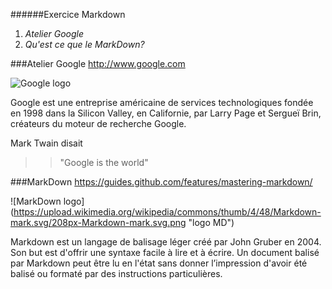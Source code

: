 ######Exercice Markdown

1. *Atelier Google*
2. *Qu'est ce que le MarkDown?*


###Atelier Google
<http://www.google.com>

![Google logo](https://www.google.fr/images/srpr/logo11w.png "google logo")

Google est une entreprise américaine de services technologiques fondée en 1998 dans la Silicon Valley, en Californie, par Larry Page et Sergueï Brin, créateurs du moteur de recherche Google.

Mark Twain disait
>> "Google is the world"

###MarkDown
<https://guides.github.com/features/mastering-markdown/>

![MarkDown logo] (https://upload.wikimedia.org/wikipedia/commons/thumb/4/48/Markdown-mark.svg/208px-Markdown-mark.svg.png "logo MD")

Markdown est un langage de balisage léger créé par John Gruber en 2004. Son but est d'offrir une syntaxe facile à lire et à écrire. Un document balisé par Markdown peut être lu en l'état sans donner l’impression d'avoir été balisé ou formaté par des instructions particulières.
